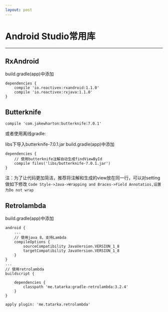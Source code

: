 ```yaml
---
layout: post
---
```


# Android Studio常用库

---

## RxAndroid

build.gradle(app)中添加

    dependencies {
        compile 'io.reactivex:rxandroid:1.1.0'
        compile 'io.reactivex:rxjava:1.1.0'
    }

## Butterknife

    compile 'com.jakewharton:butterknife:7.0.1'

或者使用离线gradle:

libs下导入butterknife-7.0.1.jar
build.gradle(app)中添加

    dependencies {
        // 使用butterknife注解自动生成findViewById
        compile files('libs/butterknife-7.0.1.jar')
    }

注：为了让代码更加简洁，推荐将注解和生成的view放在同一行，可以对setting做如下修改
`Code Style->Java->Wrapping and Braces->Field Annotatios,设置为Do not wrap`

## Retrolambda

build.gradle(app)中添加

    android {
        ...
        // 使用java 8，支持Lambda
        compileOptions {
            sourceCompatibility JavaVersion.VERSION_1_8
            targetCompatibility JavaVersion.VERSION_1_8
        }
    }
    ...
    // 使用retrolambda
    buildscript {

        dependencies {
            classpath 'me.tatarka:gradle-retrolambda:3.2.4'
        }
    }

    apply plugin: 'me.tatarka.retrolambda'
